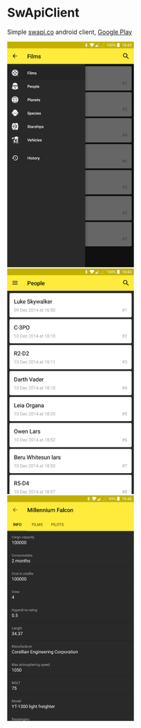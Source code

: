 # SwApiClient
Simple [swapi.co](https://swapi.co/) android client, [Google Play](https://play.google.com/store/apps/details?id=ru.hotmule.swapiclient)

<img src="Screenshot_20180524-184301.jpg" width="293px"> <img src="Screenshot_20180524-184308.jpg" width="293px"> <img src="Screenshot_20180524-184645.jpg" width="293px">
